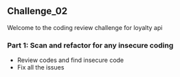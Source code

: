 
## Challenge_02

Welcome to the coding review challenge for loyalty api

### Part 1: Scan and refactor for any insecure coding

- Review codes and find insecure code
- Fix all the issues